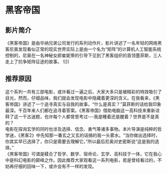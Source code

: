 # 黑客帝国

## 影片简介
   《黑客帝国》是由华纳兄弟公司发行的系列动作片，影片讲述了一名年轻的网络黑客尼奥发现看似正常的现实世界实际上是由一个名为“矩阵”的计算机人工智能系统控制的，尼奥在一名神秘女郎崔妮蒂的引导下见到了黑客组织的首领墨菲斯，三人走上了抗争矩阵征途的故事。
   ![](
   
## 推荐原因  
   这个系列一共有三部电影，或许看过一遍之后，大家大多只是被精彩的特效吸引了目光，然而，仔细品味，我们就会发现电影中隐藏着更深的含义。在我看来，《黑客帝国》讲述了一个追寻真实与自我的故事，“什么是真实？”莫菲斯的话给我印象最深。千百年来人们都在追寻着答案。《黑客帝国》借助电脑这一高科技来重新诠释了这一千古迷题，也许每个人都曾思考过---我是睡着还是醒着？世界是不是真的？  
   电影在探询玄学的同时也涉及选择、信念、勇气等诸多事物。本片导演是纯粹的哲学迷，《黑客2》中先知那一番玄之又玄的话搞的我一头雾水。“当你做出选择时，你其实早已选择了，你只是需要去理解它。”所以最后尼奥对史密斯说“这是我的选择。”  
   《黑客帝国》可谓是糅合了哲学、数学、宿命论、玄学、高科技于一体，它在我心中是科幻电影的颠峰之作。因此推荐大家观看这一系列电影，若是曾经看过的，不妨再仔细的回味一下，或许会有不一样的发现。 
